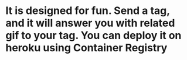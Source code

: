 # It is designed for fun. Send a tag, and it will answer you with related gif to your tag. You can deploy it on heroku using Container Registry
